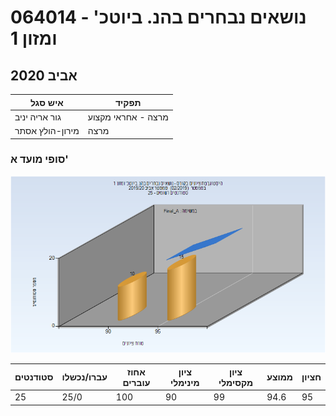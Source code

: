 # 064014 - נושאים נבחרים בהנ. ביוטכ' ומזון 1

## אביב 2020

| איש סגל | תפקיד |
| ---- | ---- |
| גור אריה יניב | מרצה - אחראי מקצוע |
| מירון-הולץ אסתר | מרצה |

### סופי מועד א'

![201902 Final_A](201902/Final_A.png)

| סטודנטים | עברו/נכשלו | אחוז עוברים | ציון מינימלי | ציון מקסימלי | ממוצע | חציון |
| ---- | ---- | ---- | ---- | ---- | ---- | ---- |
| 25 | 25/0 | 100 | 90 | 99 | 94.6 | 95 |

